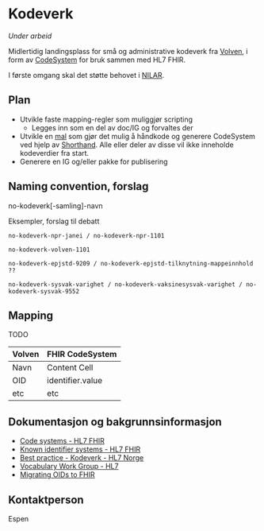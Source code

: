 # Kodeverk

*Under arbeid*

Midlertidig landingsplass for små og administrative kodeverk fra [Volven](https://volven.no), i form av [CodeSystem](https://www.hl7.org/fhir/codesystem.html) for bruk sammen med HL7 FHIR. 

I første omgang skal det støtte behovet i [NILAR](https://github.com/HL7Norway/NILAR).

## Plan

* Utvikle faste mapping-regler som muliggjør scripting
  * Legges inn som en del av doc/IG og forvaltes der 
* Utvikle en [mal](https://github.com/HL7Norway/kodeverk/blob/main/input/fsh/codesystems/no-kodeverk-volven-mal.fsh) som gjør det mulig å håndkode og generere CodeSystem ved hjelp av [Shorthand](http://hl7.org/fhir/uv/shorthand/). Alle eller deler av disse vil ikke inneholde kodeverdier fra start.
* Generere en IG og/eller pakke for publisering

## Naming convention, forslag

no-kodeverk[-samling]-navn

Eksempler, forslag til debatt

```
no-kodeverk-npr-janei / no-kodeverk-npr-1101

no-kodeverk-volven-1101

no-kodeverk-epjstd-9209 / no-kodeverk-epjstd-tilknytning-mappeinnhold ??

no-kodeverk-sysvak-varighet / no-kodeverk-vaksinesysvak-varighet / no-kodeverk-sysvak-9552
```

## Mapping

TODO

| Volven        | FHIR CodeSystem |
| ------------- | ------------- |
| Navn  | Content Cell  |
| OID  | identifier.value  |
| etc | etc |

## Dokumentasjon og bakgrunnsinformasjon

* [Code systems - HL7 FHIR](https://www.hl7.org/fhir/terminologies-systems.html)
* [Known identifier systems - HL7 FHIR](https://www.hl7.org/fhir/identifier-registry.html)
* [Best practice - Kodeverk - HL7 Norge](https://hl7norway.github.io/best-practice/docs/codesystem.html)
* [Vocabulary Work Group - HL7](https://confluence.hl7.org/display/VOC/Vocabulary+Work+Group)
* [Migrating OIDs to FHIR](https://confluence.hl7.org/display/FHIR/Migrating+OIDs+to+FHIR)

## Kontaktperson

Espen
